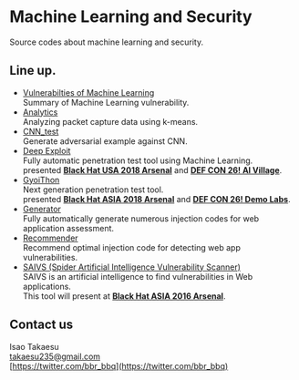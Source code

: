 # Machine Learning and Security
Source codes about machine learning and security.

## Line up.
 * [Vulnerabilties of Machine Learning](https://github.com/13o-bbr-bbq/machine_learning_security/blob/master/Vulnerabilities_of_ML/)  
 Summary of Machine Learning vulnerability.  
 * [Analytics](https://github.com/13o-bbr-bbq/machine_learning_security/tree/master/Analytics)  
 Analyzing packet capture data using k-means.  
 * [CNN_test](https://github.com/13o-bbr-bbq/machine_learning_security/tree/master/CNN_test)  
 Generate adversarial example against CNN.  
 * [Deep Exploit](https://github.com/13o-bbr-bbq/machine_learning_security/tree/master/DeepExploit)  
 Fully automatic penetration test tool using Machine Learning.  
 presented **[Black Hat USA 2018 Arsenal](https://www.blackhat.com/us-18/arsenal/schedule/index.html#deep-exploit-11908)** and **[DEF CON 26! AI Village](https://aivillage.org/posts/accepted-talks/)**.  
* [GyoiThon](https://github.com/gyoisamurai/GyoiThon)  
 Next generation penetration test tool.  
 presented **[Black Hat ASIA 2018 Arsenal](https://www.blackhat.com/asia-18/arsenal/schedule/index.html#gyoithon-9651)** and **[DEF CON 26! Demo Labs](https://www.defcon.org/html/defcon-26/dc-26-demolabs.html)**.  
 * [Generator](https://github.com/13o-bbr-bbq/machine_learning_security/tree/master/Generator)  
 Fully automatically generate numerous injection codes for web application assessment.
 * [Recommender](https://github.com/13o-bbr-bbq/machine_learning_security/tree/master/Recommender)  
 Recommend optimal injection code for detecting web app vulnerabilities.
 * [SAIVS (Spider Artificial Intelligence Vulnerability Scanner)](https://github.com/13o-bbr-bbq/machine_learning_security/tree/master/Saivs)  
 SAIVS is an artificial intelligence to find vulnerabilities in Web applications.  
 This tool will present at **[Black Hat ASIA 2016 Arsenal](http://www.blackhat.com/asia-16/arsenal.html#saivs-spider-artificial-intelligence-vulnerability-scanner)**.  

## Contact us

Isao Takaesu  
takaesu235@gmail.com  
[https://twitter.com/bbr_bbq](https://twitter.com/bbr_bbq)
